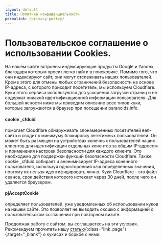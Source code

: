 ```yaml
---
layout: default
title: Политика конфиденциальности
permalink: /privacy-policy/
---
```

# Пользовательское соглашение о использовании Cookies.

На нашем сайте встроены индексирующие продукты Google и Yandex, благодаря которым проект легко найти в поисковике. Помимо того, что они индексируют сайт, они могут отслеживать наших пользователей. Кроме этого для отмены любых ограничений безопасности на основе IP-адреса, с которого приходит посетитель, мы используем Cloudflare. Куки этого сервиса используются для ускорения загрузки страниц и не содержат никакой идентификационной информации пользователя. Для большей ясности ниже мы приводим описание всех типов куки, которые загружаются в браузер при посещении paranoids.info.

#### cookie _cfduid
помогает Cloudflare обнаруживать злонамеренных посетителей веб-сайта и сводит к минимуму блокировку легетимных пользователей.  Он может быть размещен на устройствах конечных пользователей наших клиентов для идентификации отдельных клиентов за общим IP-адресом и применения настроек безопасности для каждого клиента. Это необходимо для поддержки функций безопасности Cloudflare. Также cookie _cfduid собирает и анонимизирует IP-адреса конечного пользователя, используя односторонний хэш определенных значений, поэтому их нельзя идентифицировать лично. Куки Cloudflare - это файл сеанса, срок действия которого истекает через 30 дней, после чего он удаляется браузером.

#### pjAcceptCookie
определяет пользователей, уже уведомленных об использовании куков на нашем сайте. Это позволяет не выводить окошко с информацией о пользовательском соглашении при повторном визите.

Продолжая работу с сайтом, вы соглашаетесь на эти условия. Рекомендуем прочитать нашу [статью<i class="fa fa-external-link"></i>]({{site.baseurl}}/about-cookies "О cookies на чистоту."){:class="link_page"}{:target="_blank"} о кукисах и борьбе с ними. 
